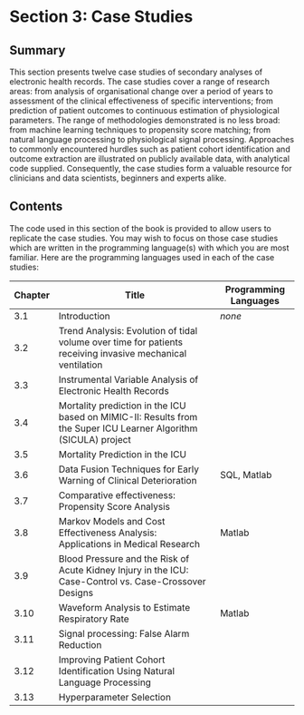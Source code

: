 # Section 3: Case Studies

## Summary

This section presents twelve case studies of secondary analyses of electronic health records. The case studies cover a range of research areas: from analysis of organisational change over a period of years to assessment of the clinical effectiveness of specific interventions; from prediction of patient outcomes to continuous estimation of physiological parameters. The range of methodologies demonstrated is no less broad: from machine learning techniques to propensity score matching; from natural language processing to physiological signal processing. Approaches to commonly encountered hurdles such as patient cohort identification and outcome extraction are illustrated on publicly available data, with analytical code supplied. Consequently, the case studies form a valuable resource for clinicians and data scientists, beginners and experts alike.

## Contents

The code used in this section of the book is provided to allow users to replicate the case studies. You may wish to focus on those case studies which are written in the programming language(s) with which you are most familiar. Here are the programming languages used in each of the case studies:

| Chapter | Title | Programming Languages |
|---|---|---|
| 3.1 | Introduction | *none* |
| 3.2 | Trend Analysis: Evolution of tidal volume over time for patients receiving invasive mechanical ventilation |   |
| 3.3 | Instrumental Variable Analysis of Electronic Health Records |   |
| 3.4 | Mortality prediction in the ICU based on MIMIC-II: Results from the Super ICU Learner Algorithm (SICULA) project |   |
| 3.5 | Mortality Prediction in the ICU |   |
| 3.6 | Data Fusion Techniques for Early Warning of Clinical Deterioration | SQL, Matlab |
| 3.7 | Comparative effectiveness: Propensity Score Analysis |   |
| 3.8 | Markov Models and Cost Effectiveness Analysis: Applications in Medical Research | Matlab |
| 3.9 | Blood Pressure and the Risk of Acute Kidney Injury in the ICU: Case-Control vs. Case-Crossover Designs |   |
| 3.10 | Waveform Analysis to Estimate Respiratory Rate | Matlab |
| 3.11 | Signal processing: False Alarm Reduction |   |
| 3.12 | Improving Patient Cohort Identification Using Natural Language Processing |   |
| 3.13 | Hyperparameter Selection |   |
